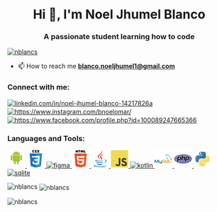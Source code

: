 <h1 align="center">Hi 👋, I'm Noel Jhumel Blanco</h1>
<h3 align="center">A passionate student learning how to code</h3>

<p align="left"> <a href="https://github.com/ryo-ma/github-profile-trophy"><img src="https://github-profile-trophy.vercel.app/?username=nblancs&theme=onedark" alt="nblancs" /></a> </p>

- 📫 How to reach me **blanco.noeljhumel1@gmail.com**

<h3 align="left">Connect with me:</h3>
<p align="left">
<a href="https://www.linkedin.com/in/noel-jhumel-blanco-14217826a/" target="blank"><img align="center" src="https://raw.githubusercontent.com/rahuldkjain/github-profile-readme-generator/master/src/images/icons/Social/linked-in-alt.svg" alt="linkedin.com/in/noel-jhumel-blanco-14217826a" height="30" width="40" /></a>
<a href="https://www.instagram.com/bnoelomar/" target="blank"><img align="center" src="https://raw.githubusercontent.com/rahuldkjain/github-profile-readme-generator/master/src/images/icons/Social/instagram.svg" alt="https://www.instagram.com/bnoelomar/" height="30" width="40" /></a>
<a href=https://www.facebook.com/profile.php?id=100089247665366><img align="center" src = "https://static1.howtogeekimages.com/wordpress/wp-content/uploads/2021/06/facebook-hero_1200_675.png" alt = "https://www.facebook.com/profile.php?id=100089247665366" height = "30" width = "40"/> </a>
</p>
</p>

<h3 align="left">Languages and Tools:</h3>
<p align="left"> <a href="https://developer.android.com" target="_blank" rel="noreferrer"> <img src="https://raw.githubusercontent.com/devicons/devicon/master/icons/android/android-original-wordmark.svg" alt="android" width="40" height="40"/> </a> <a href="https://www.w3schools.com/css/" target="_blank" rel="noreferrer"> <img src="https://raw.githubusercontent.com/devicons/devicon/master/icons/css3/css3-original-wordmark.svg" alt="css3" width="40" height="40"/> </a> <a href="https://www.figma.com/" target="_blank" rel="noreferrer"> <img src="https://www.vectorlogo.zone/logos/figma/figma-icon.svg" alt="figma" width="40" height="40"/> </a> <a href="https://www.w3.org/html/" target="_blank" rel="noreferrer"> <img src="https://raw.githubusercontent.com/devicons/devicon/master/icons/html5/html5-original-wordmark.svg" alt="html5" width="40" height="40"/> </a> <a href="https://www.java.com" target="_blank" rel="noreferrer"> <img src="https://raw.githubusercontent.com/devicons/devicon/master/icons/java/java-original.svg" alt="java" width="40" height="40"/> </a> <a href="https://developer.mozilla.org/en-US/docs/Web/JavaScript" target="_blank" rel="noreferrer"> <img src="https://raw.githubusercontent.com/devicons/devicon/master/icons/javascript/javascript-original.svg" alt="javascript" width="40" height="40"/> </a> <a href="https://kotlinlang.org" target="_blank" rel="noreferrer"> <img src="https://www.vectorlogo.zone/logos/kotlinlang/kotlinlang-icon.svg" alt="kotlin" width="40" height="40"/> </a> <a href="https://www.mysql.com/" target="_blank" rel="noreferrer"> <img src="https://raw.githubusercontent.com/devicons/devicon/master/icons/mysql/mysql-original-wordmark.svg" alt="mysql" width="40" height="40"/> </a> <a href="https://www.php.net" target="_blank" rel="noreferrer"> <img src="https://raw.githubusercontent.com/devicons/devicon/master/icons/php/php-original.svg" alt="php" width="40" height="40"/> </a> <a href="https://www.python.org" target="_blank" rel="noreferrer"> <img src="https://raw.githubusercontent.com/devicons/devicon/master/icons/python/python-original.svg" alt="python" width="40" height="40"/> </a> <a href="https://www.sqlite.org/" target="_blank" rel="noreferrer"> <img src="https://www.vectorlogo.zone/logos/sqlite/sqlite-icon.svg" alt="sqlite" width="40" height="40"/> </a> </p>

<p><img align="left" src="https://github-readme-stats.vercel.app/api/top-langs?username=nblancs&show_icons=true&locale=en&layout=compact&theme=onedark" alt="nblancs" /></p>

<p>&nbsp;<img align="center" src="https://github-readme-stats.vercel.app/api?username=nblancs&theme=onedark&show_icons=true&locale=en" alt="nblancs" /></p>

<p><img align="center" src="https://github-readme-streak-stats.herokuapp.com/?user=nblancs&theme=onedark" alt="nblancs" /></p>


